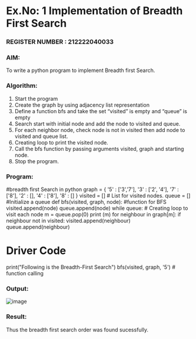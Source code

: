 # Ex.No: 1  Implementation of Breadth First Search 
                                                                            
### REGISTER NUMBER : 212222040033
### AIM: 
To write a python program to implement Breadth first Search. 
### Algorithm:
1. Start the program
2. Create the graph by using adjacency list representation
3. Define a function bfs and take the set “visited” is empty and “queue” is empty
4. Search start with initial node and add the node to visited and queue.
5. For each neighbor node, check node is not in visited then add node to visited and queue list.
6.  Creating loop to print the visited node.
7.   Call the bfs function by passing arguments visited, graph and starting node.
8.   Stop the program.
### Program:

#breadth first Search in python
graph = {
 '5' : ['3','7'],
 '3' : ['2', '4'],
 '7' : ['8'],
 '2' : [],
 '4' : ['8'],
 '8' : []
 }
 visited = [] # List for visited nodes.
 queue = [] #Initialize a queue
 def bfs(visited, graph, node): #function for BFS
 visited.append(node)
 queue.append(node)
 while queue: # Creating loop to visit each node
 m = queue.pop(0)
 print (m)
 for neighbour in graph[m]:
 if neighbour not in visited:
 visited.append(neighbour)
 queue.append(neighbour)
# Driver Code
print("Following is the Breadth-First Search")
bfs(visited, graph, '5') # function calling 

### Output:


![image](https://github.com/DrUmaRaniV/AI_Lab_2023-24/assets/119477832/c1a1ddaa-051c-4594-a4ff-8b56dbbeba81)



### Result:
Thus the breadth first search order was found sucessfully.
